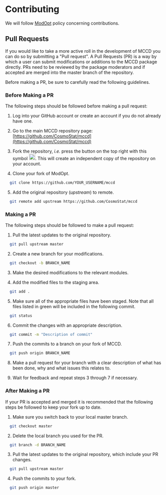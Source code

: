 # Contributing

We will follow [ModOpt](https://github.com/CEA-COSMIC/ModOpt) policy 
concerning contributions. 



## Pull Requests

If you would like to take a more active roll in the development of MCCD you 
can do so by submitting a "Pull request". A Pull Requests (PR) is a way by 
which a user can submit modifications or additions to the MCCD package directly. 
PRs need to be reviewed by the package moderators and if accepted are 
merged into the master branch of the repository.

Before making a PR, be sure to carefully read the following guidelines.

### Before Making a PR

The following steps should be followed before making a pull request:

1. Log into your GitHub account or create an account if you do not already have one.

1. Go to the main MCCD repository page: [https://github.com/CosmoStat/mccd](https://github.com/CosmoStat/mccd)

1. Fork the repository, *i.e.* press the button on the top right with this symbol <img src="https://upload.wikimedia.org/wikipedia/commons/d/dd/Octicons-repo-forked.svg" height="20">.
This will create an independent copy of the repository on your account.

1. Clone your fork of ModOpt.  

```bash
  git clone https://github.com/YOUR_USERNAME/mccd
```

5. Add the original repository (*upstream*) to remote.

```bash
  git remote add upstream https://github.com/CosmoStat/mccd
```

### Making a PR

The following steps should be followed to make a pull request:

1. Pull the latest updates to the original repository.

```bash
  git pull upstream master
```

2. Create a new branch for your modifications.

```bash
  git checkout -b BRANCH_NAME
```

3. Make the desired modifications to the relevant modules.

4. Add the modified files to the staging area.

```bash
  git add .
```

5. Make sure all of the appropriate files have been staged. Note that all 
files listed in green will be included in the following commit.

```bash
  git status
```

6. Commit the changes with an appropriate description.

```bash
  git commit -m "Description of commit"
```

7. Push the commits to a branch on your fork of MCCD.

```bash
  git push origin BRANCH_NAME
```

8. Make a pull request for your branch with a clear description of what has 
been done, why and what issues this relates to.

9. Wait for feedback and repeat steps 3 through 7 if necessary.

### After Making a PR

If your PR is accepted and merged it is recommended that the following steps 
be followed to keep your fork up to date.

1. Make sure you switch back to your local master branch.

```bash
  git checkout master
```

2. Delete the local branch you used for the PR.

```bash
  git branch -d BRANCH_NAME
```

3. Pull the latest updates to the original repository, which include your 
PR changes.

```bash
  git pull upstream master
```

4. Push the commits to your fork.

```bash
  git push origin master
```


